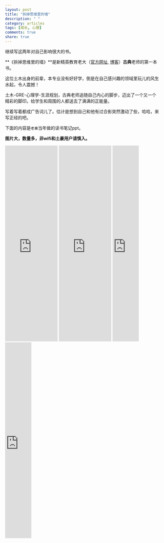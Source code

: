 ```yaml
---
layout: post
title: "拆掉思维里的墙"
description: " "
category: articles
tags: [成长, 心理]
comments: true
share: true
---
```


继续写这两年对自己影响很大的书。

**《拆掉思维里的墙》**是新精英教育老大（[官方网址](http://www.xjy.cn/), [博客](http://blog.sina.com.cn/gudian)）**古典**老师的第一本书。

这位土木出身的前辈，本专业没有好好学，倒是在自己感兴趣的领域里玩儿的风生水起，令人震撼！

土木-GRE-心理学-生涯规划，古典老师追随自己内心的脚步，迈出了一个又一个精彩的脚印。给学生和周围的人都送去了满满的正能量。

写着写着都成广告词儿了。估计是想到自己和他有过合影突然激动了些，哈哈，来写正经的吧。

下面的内容是`老秦`当年做的读书笔记ppt。

**图片大，数量多，非wifi和土豪用户请慎入。**


<iframe src="https://onedrive.live.com/embed?cid=5C86490BEFDE1FD2&resid=5C86490BEFDE1FD2%211166&authkey=ADSH65Fe4jisiz4" width="172" height="640" frameborder="0" scrolling="no"></iframe>

<iframe src="https://onedrive.live.com/embed?cid=5C86490BEFDE1FD2&resid=5C86490BEFDE1FD2%211168&authkey=AJrLIOv5CrWFPFM" width="172" height="640" frameborder="0" scrolling="no"></iframe>

<iframe src="https://onedrive.live.com/embed?cid=5C86490BEFDE1FD2&resid=5C86490BEFDE1FD2%211167&authkey=AGAkYZr3fa6_AeA" width="86" height="640" frameborder="0" scrolling="no"></iframe>

<iframe src="https://onedrive.live.com/embed?cid=5C86490BEFDE1FD2&resid=5C86490BEFDE1FD2%211169&authkey=AEfDIMW5G6vuT50" width="86" height="640" frameborder="0" scrolling="no"></iframe>